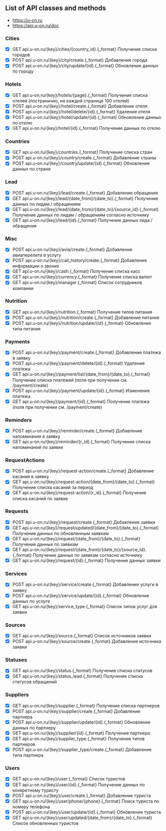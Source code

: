 ## List of API classes and methods

* https://u-on.ru
* https://api.u-on.ru/doc

### Cities

* [x] GET   api.u-on.ru/{key}/cities/{country_id}.{_format} Получение списка городов
* [x] POST  api.u-on.ru/{key}/city/create.{_format} Добавление города
* [x] POST  api.u-on.ru/{key}/city/update/{id}.{_format} Обновление данных по городу

### Hotels

* [x] GET   api.u-on.ru/{key}/hotels/{page}.{_format} Получение списка отелей (постранично, на каждой странице 100 отелей)
* [x] POST  api.u-on.ru/{key}/hotel/create.{_format} Добавление отеля
* [x] POST  api.u-on.ru/{key}/hotel/delete/{id}.{_format} Удаление отеля
* [x] POST  api.u-on.ru/{key}/hotel/update/{id}.{_format} Обновление данных по отелю
* [x] GET   api.u-on.ru/{key}/hotel/{id}.{_format} Получение данных по отелю

### Countries

* [x] GET   api.u-on.ru/{key}/countries.{_format} Получение списка стран
* [x] POST  api.u-on.ru/{key}/country/create.{_format} Добавление страны
* [x] POST  api.u-on.ru/{key}/country/update/{id}.{_format} Обновление данных по стране

### Lead

* [x] POST  api.u-on.ru/{key}/lead/create.{_format} Добавление обращения
* [x] GET   api.u-on.ru/{key}/lead/{date_from}/{date_to}.{_format} Получение данных по лидам / обращениям
* [x] GET   api.u-on.ru/{key}/lead/{date_from}/{date_to}/{source_id}.{_format} Получение данных по лидам / обращениям согласно источнику
* [x] GET   api.u-on.ru/{key}/lead/{id}.{_format} Получение данных лида / обращения

### Misc

* [x] POST  api.u-on.ru/{key}/avia/create.{_format} Добавление авиаперелета в услугу
* [x] POST  api.u-on.ru/{key}/call_history/create.{_format} Добавление информации о звонке
* [x] GET   api.u-on.ru/{key}/cash.{_format} Получение списка касс
* [x] GET   api.u-on.ru/{key}/currency.{_format} Получение списка валют
* [x] GET   api.u-on.ru/{key}/manager.{_format} Список сотрудников компании

### Nutrition

* [x] GET   api.u-on.ru/{key}/nutrition.{_format} Получение типов питания
* [x] POST  api.u-on.ru/{key}/nutrition/create.{_format} Добавление питания
* [x] POST  api.u-on.ru/{key}/nutrition/update/{id}.{_format} Обновление типа питания

### Payments

* [x] POST  api.u-on.ru/{key}/payment/create.{_format} Добавление платежа в заявку
* [x] POST  api.u-on.ru/{key}/payment/delete/{id}.{_format} Удаление платежа
* [x] GET   api.u-on.ru/{key}/payment/list/{date_from}/{date_to}.{_format} Получение списка платежей (поля при получении см. /payment/create)
* [x] POST  api.u-on.ru/{key}/payment/update/{id}.{_format} Изменение платежа
* [x] GET   api.u-on.ru/{key}/payment/{id}.{_format} Получение платежа (поля при получении см. /payment/create)

### Reminders

* [x] POST  api.u-on.ru/{key}/reminder/create.{_format} Добавление напоминания в заявку
* [x] GET   api.u-on.ru/{key}/reminder/{r_id}.{_format} Получение списка напоминаний по заявке

### RequestActions

* [x] POST  api.u-on.ru/{key}/request-action/create.{_format} Добавление касания в заявку
* [x] GET   api.u-on.ru/{key}/request-action/{date_from}/{date_to}.{_format} Получение списка касаний за период
* [x] GET   api.u-on.ru/{key}/request-action/{r_id}.{_format} Получение списка касаний по заявке

### Requests

* [x] POST  api.u-on.ru/{key}/request/create.{_format} Добавление заявки
* [x] GET   api.u-on.ru/{key}/request/updated/{date_from}/{date_to}.{_format} Получение данных по обновленным заявкам
* [x] GET   api.u-on.ru/{key}/request/{date_from}/{date_to}.{_format} Получение данных по заявкам
* [x] GET   api.u-on.ru/{key}/request/{date_from}/{date_to}/{source_id}.{_format} Получение данных по заявкам согласно источнику
* [x] GET   api.u-on.ru/{key}/request/{id}.{_format} Получение данных заявки

### Services

* [x] POST  api.u-on.ru/{key}/service/create.{_format} Добавление услуги в заявку
* [x] POST  api.u-on.ru/{key}/service/update/{id}.{_format} Обновление данных по услуге
* [x] GET   api.u-on.ru/{key}/service_type.{_format} Список типов услуг для заявки

### Sources

* [x] GET   api.u-on.ru/{key}/source.{_format} Список источников заявки
* [x] POST  api.u-on.ru/{key}/source/create.{_format} Добавление источника заявки

### Statuses

* [x] GET   api.u-on.ru/{key}/status.{_format} Получение списка статусов
* [x] GET   api.u-on.ru/{key}/status_lead.{_format} Получение списка статусов обращений

### Suppliers

* [x] GET   api.u-on.ru/{key}/supplier.{_format} Получение списка партнеров
* [x] POST  api.u-on.ru/{key}/supplier/create.{_format} Добавление партнера
* [x] POST  api.u-on.ru/{key}/supplier/update/{id}.{_format} Обновление данных по партнеру
* [x] GET   api.u-on.ru/{key}/supplier/{id}.{_format} Получение партнера
* [x] GET   api.u-on.ru/{key}/supplier_type.{_format} Получение типов партнеров
* [x] POST  api.u-on.ru/{key}/supplier_type/create.{_format} Добавление типа партнера

### Users

* [x] GET   api.u-on.ru/{key}/user.{_format} Список туристов
* [x] GET   api.u-on.ru/{key}/user/{id}.{_format} Получение данных по конкретному туристу
* [x] POST  api.u-on.ru/{key}/user/create.{_format} Добавление туриста
* [x] GET   api.u-on.ru/{key}/user/phone/{phone}.{_format} Поиск туриста по номеру телефона
* [x] POST  api.u-on.ru/{key}/user/update/{id}.{_format} Обновление туриста
* [x] GET   api.u-on.ru/{key}/user/updated/{date_from}/{date_to}.{_format} Список обновленных туристов
